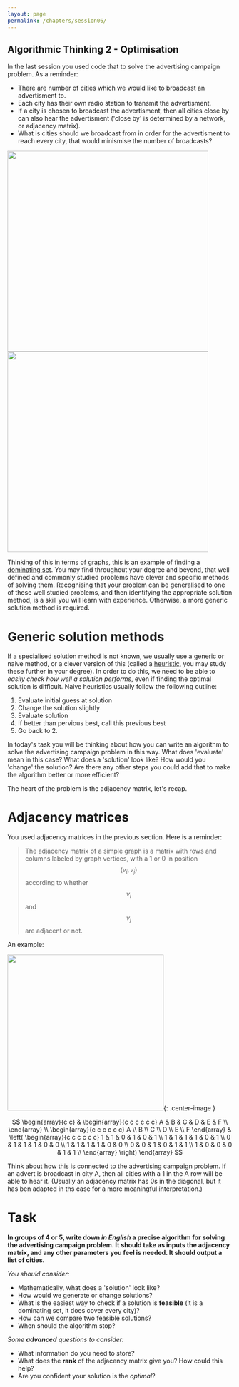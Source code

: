 ```yaml
---
layout: page
permalink: /chapters/session06/
---
```


## Algorithmic Thinking 2 - Optimisation


In the last session you used code that to solve the advertising campaign problem.
As a reminder:

  + There are number of cities which we would like to broadcast an advertisment to.
  + Each city has their own radio station to transmit the advertisment.
  + If a city is chosen to broadcast the advertisment, then all cities close by can also hear the advertisment ('close by' is determined by a network, or adjacency matrix).
  + What is cities should we broadcast from in order for the advertisment to reach every city, that would minismise the number of broadcasts?

<img src="/cm/assets/france_map.png" width="450"><img src="/cm/assets/france_map_sol.png" width="450">

Thinking of this in terms of graphs, this is an example of finding a [dominating set](https://en.wikipedia.org/wiki/Dominating_set).
You may find throughout your degree and beyond, that well defined and commonly studied problems have clever and specific methods of solving them.
Recognising that your problem can be generalised to one of these well studied problems, and then identifying the appropriate solution method, is a skill you will learn with experience.
Otherwise, a more generic solution method is required.


# Generic solution methods

If a specialised solution method is not known, we usually use a generic or naive method, or a clever version of this (called a [heuristic](https://optimization.mccormick.northwestern.edu/index.php/Heuristic_algorithms), you may study these further in your degree).
In order to do this, we need to be able to *easily check how well a solution performs*, even if finding the optimal solution is difficult.
Naive heuristics usually follow the following outline:

1. Evaluate initial guess at solution
2. Change the solution slightly
3. Evaluate solution
4. If better than pervious best, call this previous best
5. Go back to 2.

In today's task you will be thinking about how you can write an algorithm to solve the advertising campaign problem in this way. What does 'evaluate' mean in this case? What does a 'solution' look like? How would you 'change' the solution? Are there any other steps you could add that to make the algorithm better or more efficient?

The heart of the problem is the adjacency matrix, let's recap.


# Adjacency matrices

You used adjacency matrices in the previous section.
Here is a reminder:

> The adjacency matrix of a simple graph is a matrix with rows and columns labeled by graph vertices, with a 1 or 0 in position $$(v_i, v_j)$$ according to whether $$v_i$$ and $$v_j$$ are adjacent or not.

An example:

<img src="/cm/assets/adj_matrix.png" width="350">{: .center-image }

$$
\begin{array}{c c} &
\begin{array}{c c c c c c} A & B & C & D & E & F \\
\end{array} 
\\
\begin{array}{c c c c c c}
A \\
B \\
C \\
D \\
E \\
F
\end{array} 
&
\left(
\begin{array}{c c c c c c}
1 & 1 & 0 & 1 & 0 & 1 \\
1 & 1 & 1 & 1 & 0 & 1 \\
0 & 1 & 1 & 1 & 0 & 0 \\
1 & 1 & 1 & 1 & 0 & 0 \\
0 & 0 & 1 & 0 & 1 & 1 \\
1 & 0 & 0 & 0 & 1 & 1 \\
\end{array}
\right)
\end{array}
$$

Think about how this is connected to the advertising campaign problem.
If an advert is broadcast in city A, then all cities with a 1 in the A row will be able to hear it.
(Usually an adjacency matrix has 0s in the diagonal, but it has ben adapted in ths case for a more meaningful interpretation.)


# Task

**In groups of 4 or 5, write down *in English* a precise algorithm for solving the advertising campaign problem. It should take as inputs the adjacency matrix, and any other parameters you feel is needed. It should output a list of cities.**

*You should consider:*

  + Mathematically, what does a 'solution' look like?
  + How would we generate or change solutions?
  + What is the easiest way to check if a solution is **feasible** (it is a dominating set, it does cover every city)?
  + How can we compare two feasible solutions?
  + When should the algorithm stop?

*Some **advanced** questions to consider:*

  + What information do you need to store?
  + What does the **rank** of the adjacency matrix give you? How could this help?
  + Are you confident your solution is the *optimal*?